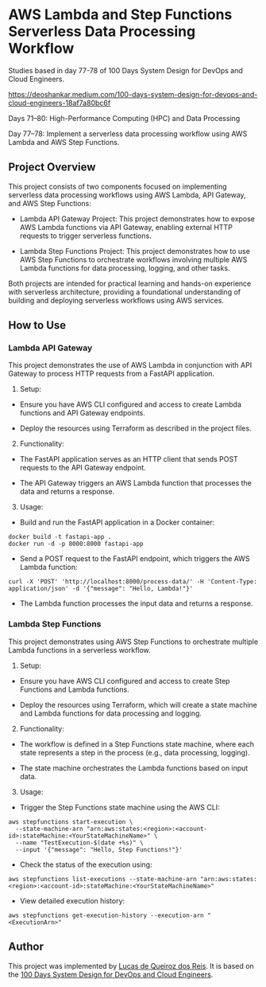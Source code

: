 # AWS Lambda and Step Functions Serverless Data Processing Workflow

Studies based in day 77-78 of 100 Days System Design for DevOps and Cloud Engineers.

https://deoshankar.medium.com/100-days-system-design-for-devops-and-cloud-engineers-18af7a80bc6f

Days 71–80: High-Performance Computing (HPC) and Data Processing

Day 77–78: Implement a serverless data processing workflow using AWS Lambda and AWS Step Functions.

## Project Overview

This project consists of two components focused on implementing serverless data processing workflows using AWS Lambda, API Gateway, and AWS Step Functions:

* Lambda API Gateway Project: This project demonstrates how to expose AWS Lambda functions via API Gateway, enabling external HTTP requests to trigger serverless functions.

* Lambda Step Functions Project: This project demonstrates how to use AWS Step Functions to orchestrate workflows involving multiple AWS Lambda functions for data processing, logging, and other tasks.

Both projects are intended for practical learning and hands-on experience with serverless architecture, providing a foundational understanding of building and deploying serverless workflows using AWS services.

## How to Use

### Lambda API Gateway

This project demonstrates the use of AWS Lambda in conjunction with API Gateway to process HTTP requests from a FastAPI application.

1. Setup:

* Ensure you have AWS CLI configured and access to create Lambda functions and API Gateway endpoints.

* Deploy the resources using Terraform as described in the project files.

2. Functionality:

* The FastAPI application serves as an HTTP client that sends POST requests to the API Gateway endpoint.

* The API Gateway triggers an AWS Lambda function that processes the data and returns a response.

3. Usage:

* Build and run the FastAPI application in a Docker container:
```
docker build -t fastapi-app .
docker run -d -p 8000:8000 fastapi-app
```

* Send a POST request to the FastAPI endpoint, which triggers the AWS Lambda function:
```
curl -X 'POST' 'http://localhost:8000/process-data/' -H 'Content-Type: application/json' -d '{"message": "Hello, Lambda!"}'
```

* The Lambda function processes the input data and returns a response.

### Lambda Step Functions

This project demonstrates using AWS Step Functions to orchestrate multiple Lambda functions in a serverless workflow.

1. Setup:

* Ensure you have AWS CLI configured and access to create Step Functions and Lambda functions.

* Deploy the resources using Terraform, which will create a state machine and Lambda functions for data processing and logging.

2. Functionality:

* The workflow is defined in a Step Functions state machine, where each state represents a step in the process (e.g., data processing, logging).

* The state machine orchestrates the Lambda functions based on input data.

3. Usage:

* Trigger the Step Functions state machine using the AWS CLI:
```
aws stepfunctions start-execution \
  --state-machine-arn "arn:aws:states:<region>:<account-id>:stateMachine:<YourStateMachineName>" \
  --name "TestExecution-$(date +%s)" \
  --input '{"message": "Hello, Step Functions!"}'
```

* Check the status of the execution using:
```
aws stepfunctions list-executions --state-machine-arn "arn:aws:states:<region>:<account-id>:stateMachine:<YourStateMachineName>"
```
* View detailed execution history:
```
aws stepfunctions get-execution-history --execution-arn "<ExecutionArn>"
```

## Author
This project was implemented by [Lucas de Queiroz dos Reis][2]. It is based on the [100 Days System Design for DevOps and Cloud Engineers][1].

[1]: https://deoshankar.medium.com/100-days-system-design-for-devops-and-cloud-engineers-18af7a80bc6f "Medium - Deo Shankar 100 Days"
[2]: https://www.linkedin.com/in/lucas-de-queiroz/ "LinkedIn - Lucas de Queiroz"